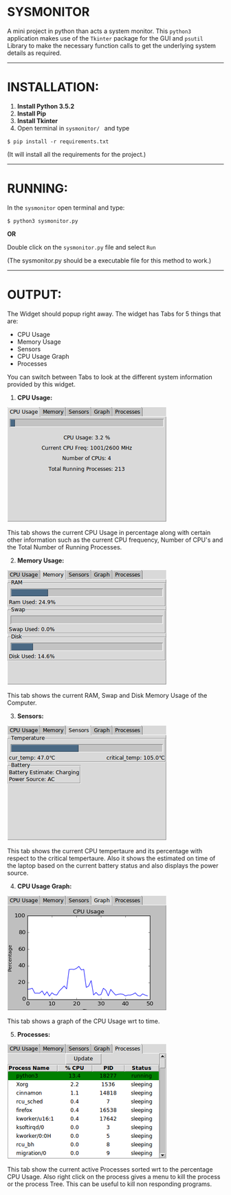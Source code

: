 # SYSMONITOR
A mini project in python than acts a system monitor. This `python3` application makes use of the `Tkinter` package for the GUI and `psutil` Library to make the necessary function calls to get the underlying system details as required.  
_____________________________________________________________________________________________________________________________________

# INSTALLATION:
1. **Install Python 3.5.2**
2. **Install Pip**
3. **Install Tkinter**
4. Open terminal in `sysmonitor/ ` and type
```shell
$ pip install -r requirements.txt
```
(It will install all the requirements for the project.)

_____________________________________________________________________________________________________________________________________

# RUNNING:

In the `sysmonitor` open terminal and type:
```shell
$ python3 sysmonitor.py
```
**OR**

Double click on the `sysmonitor.py` file and select `Run`

(The sysmonitor.py should be a executable file for this method to work.)
_____________________________________________________________________________________________________________________________________

# OUTPUT:

The Widget should popup right away. The widget has Tabs for 5 things that are:
* CPU Usage
* Memory Usage
* Sensors
* CPU Usage Graph
* Processes

You can switch between Tabs to look at the different system information provided by this widget.

1. **CPU Usage:**

  ![CPU Usage](/screenshots/1.png)

  This tab shows the current CPU Usage in percentage along with certain other information such as the current CPU frequency, Number of CPU's and the Total Number of Running Processes.

2. **Memory Usage:**

  ![Memory Usage](/screenshots/2.png)

  This tab shows the current RAM, Swap and Disk Memory Usage of the Computer.

3. **Sensors:**

  ![Sensors](/screenshots/3.png)

  This tab shows the current CPU tempertaure and its percentage with respect to the critical tempertaure. Also it shows the estimated on time of the laptop based on the current battery status and also displays the power source.

4. **CPU Usage Graph:**

  ![CPU Usage Graph](/screenshots/4.png)

  This tab shows a graph of the CPU Usage wrt to time.

5. **Processes:**

  ![Processes](/screenshots/5.png)

  This tab show the current active Processes sorted wrt to the percentage CPU Usage. Also right click on the process gives a menu to kill the process or the process Tree. This can be useful to kill non responding programs.
